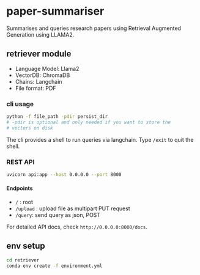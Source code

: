 # paper-summariser

Summarises and queries research papers using Retrieval Augmented Generation using LLAMA2. 

## retriever module

- Language Model: Llama2
- VectorDB: ChromaDB
- Chains: Langchain
- File format: PDF

### cli usage

```bash
python -f file_path -pdir persist_dir 
# -pdir is optional and only needed if you want to store the 
# vectors on disk
```

The cli provides a shell to run queries via langchain. Type `/exit` to quit the shell.

### REST API

```bash
uvicorn api:app --host 0.0.0.0 --port 8000
```

#### Endpoints

- `/` : root
- `/upload` : upload file as multipart PUT request
- `/query`: send query as json, POST

For detailed API docs, check `http://0.0.0.0:8000/docs`.


## env setup
```bash
cd retriever
conda env create -f environment.yml
```
